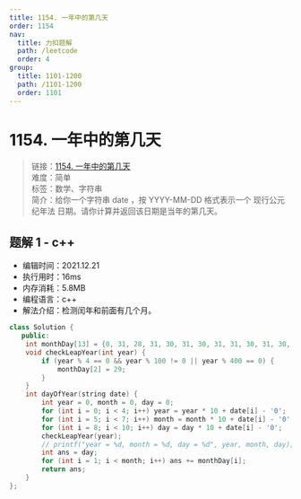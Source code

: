 ```yaml
---
title: 1154. 一年中的第几天
order: 1154
nav:
  title: 力扣题解
  path: /leetcode
  order: 4
group:
  title: 1101-1200
  path: /1101-1200
  order: 1101
---
```


# 1154. 一年中的第几天

> 链接：[1154. 一年中的第几天](https://leetcode-cn.com/problems/day-of-the-year/)  
> 难度：简单  
> 标签：数学、字符串  
> 简介：给你一个字符串 date ，按 YYYY-MM-DD 格式表示一个 现行公元纪年法 日期。请你计算并返回该日期是当年的第几天。

## 题解 1 - c++

- 编辑时间：2021.12.21
- 执行用时：16ms
- 内存消耗：5.8MB
- 编程语言：c++
- 解法介绍：检测闰年和前面有几个月。

```cpp
class Solution {
   public:
    int monthDay[13] = {0, 31, 28, 31, 30, 31, 30, 31, 31, 30, 31, 30, 31};
    void checkLeapYear(int year) {
        if (year % 4 == 0 && year % 100 != 0 || year % 400 == 0) {
            monthDay[2] = 29;
        }
    }
    int dayOfYear(string date) {
        int year = 0, month = 0, day = 0;
        for (int i = 0; i < 4; i++) year = year * 10 + date[i] - '0';
        for (int i = 5; i < 7; i++) month = month * 10 + date[i] - '0';
        for (int i = 8; i < 10; i++) day = day * 10 + date[i] - '0';
        checkLeapYear(year);
        // printf("year = %d, month = %d, day = %d", year, month, day);
        int ans = day;
        for (int i = 1; i < month; i++) ans += monthDay[i];
        return ans;
    }
};
```
